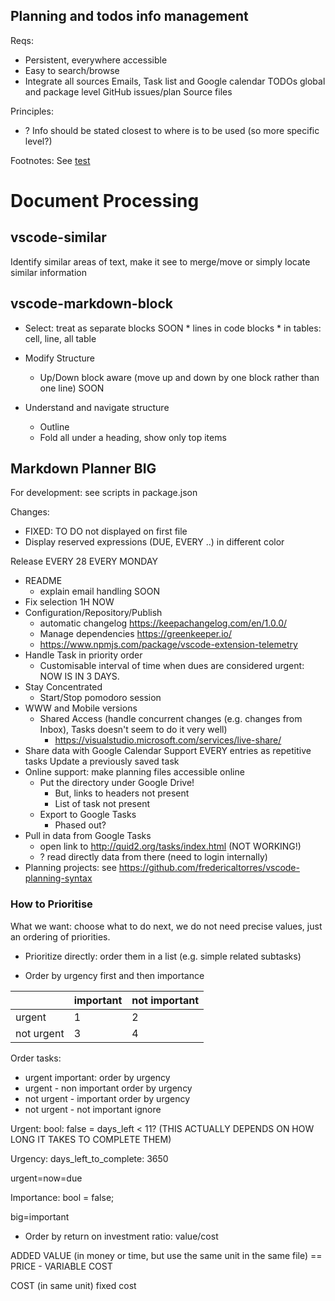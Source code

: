 ## Planning and todos info management
 
 Reqs:
 * Persistent, everywhere accessible
 * Easy to search/browse
 * Integrate all sources
 Emails, Task list and Google calendar
 TODOs global and package level
 GitHub issues/plan
 Source files

 Principles:
 * ? Info should be stated closest to where is to be used (so more specific level?)

Footnotes:
See [test]

[test]: test

# Document Processing

## vscode-similar

Identify similar areas of text, make it see to merge/move or simply locate similar information

## vscode-markdown-block

* Select: treat as separate blocks SOON
        * lines in code blocks 
        * in tables: cell, line, all table 
* Modify Structure
  * Up/Down block aware (move up and down by one block rather than one line) SOON

* Understand and navigate structure
    * Outline
    * Fold all under a heading, show only top items

## Markdown Planner BIG

For development: see scripts in package.json

Changes:
* FIXED: TO DO not displayed on first file
* Display reserved expressions (DUE, EVERY ..) in different color

Release EVERY 28 EVERY MONDAY

* README
  * explain email handling SOON
* Fix selection 1H NOW
* Configuration/Repository/Publish
  * automatic changelog https://keepachangelog.com/en/1.0.0/ 
  * Manage dependencies https://greenkeeper.io/
  * https://www.npmjs.com/package/vscode-extension-telemetry
* Handle Task in priority order
  * Customisable interval of time when dues are considered urgent: NOW IS IN 3 DAYS.
* Stay Concentrated
  * Start/Stop pomodoro session
* WWW and Mobile versions
    * Shared Access (handle concurrent changes (e.g. changes from Inbox), Tasks doesn't seem to do it very well)
        * https://visualstudio.microsoft.com/services/live-share/
* Share data with Google Calendar
    Support EVERY entries as repetitive tasks
    Update a previously saved task
* Online support: make planning files accessible online
    * Put the directory under Google Drive!
       *  But, links to headers not present
       *  List of task not present
    * Export to Google Tasks
        * Phased out?
* Pull in data from Google Tasks
    * open link to http://quid2.org/tasks/index.html (NOT WORKING!)
    * ? read directly data from there (need to login internally)
* Planning projects: see  https://github.com/fredericaltorres/vscode-planning-syntax

### How to Prioritise

What we want: choose what to do next, we do not need precise values, just an ordering of priorities.

* Prioritize directly: order them in a list (e.g. simple related subtasks)

* Order by urgency first and then importance

|            | important | not important |
| ---------- | --------- | ------------- |
| urgent     | 1         | 2             |
| not urgent | 3         | 4             |

Order tasks:

* urgent important:
  order by urgency
* urgent - non important
  order by urgency
* not urgent - important
  order by urgency
* not urgent - not important
  ignore

Urgent: bool: false = days_left < 11? (THIS ACTUALLY DEPENDS ON HOW LONG IT TAKES TO COMPLETE THEM) 

Urgency: days_left_to_complete: 3650

urgent=now=due <today>

Importance: bool = false;

big=important 

* Order by return on investment ratio: value/cost

ADDED VALUE (in money or time, but use the same unit in the same file) 
== PRICE - VARIABLE COST

COST (in same unit) fixed cost
